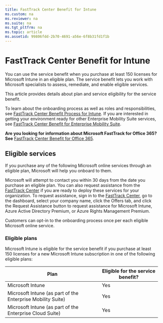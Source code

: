 ```yaml
---
title: FastTrack Center Benefit for Intune
ms.custom: na
ms.reviewer: na
ms.suite: na
ms.tgt_pltfrm: na
ms.topic: article
ms.assetid: 99806fdd-2b70-4691-a56e-6f8b31fd1f1b
---
```

# FastTrack Center Benefit for Intune
You can use the service benefit when you purchase at least 150 licenses for Microsoft Intune in an eligible plan. The service benefit lets you work with Microsoft specialists to assess, remediate, and enable eligible services.

This article provides details about plan and service eligibility for the service benefit.

To learn about the onboarding process as well as roles and responsibilities, see [FastTrack Center Benefit Process for Intune](../Topic/FastTrack_Center_Benefit_Process_for_Intune.md). If you are interested in getting your environment ready for other Enterprise Mobility Suite services, see [FastTrack Center Benefit for Enterprise Mobility Suite](../Topic/FastTrack_Center_Benefit_for_Enterprise_Mobility_Suite.md).

**Are you looking for information about Microsoft FastTrack for Office 365? See** [FastTrack Center Benefit for Office 365](https://technet.microsoft.com/library/office-365-onboarding-benefit.aspx).

## Eligible services
If you purchase any of the following Microsoft online services through an eligible plan, Microsoft will help you onboard to them.

Microsoft will attempt to contact you within 30 days from the date you purchase an eligible plan. You can also request assistance from the [FastTrack Center](http://fasttrack.microsoft.com/) if you are ready to deploy these services for your organization. To request assistance, sign in to the [FastTrack Center](http://fasttrack.microsoft.com/), go to the dashboard, select your company name, click the Offers tab, and click the Request Assistance button to request assistance for Microsoft Intune, Azure Active Directory Premium, or Azure Rights Management Premium.

Customers can opt-in to the onboarding process once per each eligible Microsoft online service.

### Eligible plans
Microsoft Intune is eligible for the service benefit if you purchase at least 150 licenses for a new Microsoft Intune subscription in one of the following eligible plans:

|Plan|Eligible for the service benefit?|
|--------|-------------------------------------|
|Microsoft Intune|Yes|
|Microsoft Intune (as part of the Enterprise Mobility Suite)|Yes|
|Microsoft Intune (as part of the Enterprise Cloud Suite)|Yes|
